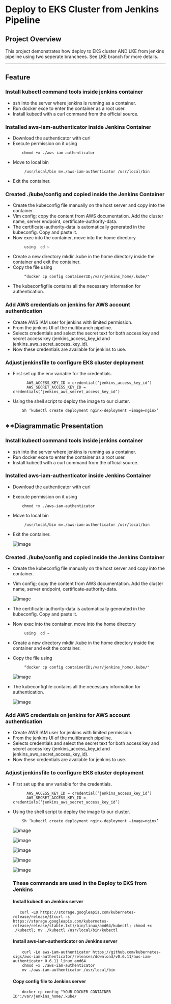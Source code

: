 # Deploy to EKS Cluster from Jenkins Pipeline

## **Project Overview**
This project demonstrates how deploy to EKS cluster AND LKE from jenkins pipeline using two seperate branchees. See LKE branch for more details.

---
  
## **Feature**

### **Install kubectl command tools inside jenkins container**

- ssh into the server where jenkins is running as a container.
- Run docker exce to enter the container as a root user.
- Install kubectl with a curl command from the official source.

### **Installed aws-iam-authenticator inside Jenkins Container**

- Download the authenticator with curl
- Execute permission on it using
  ```
      chmod +x ./aws-iam-authenticator
  ```
- Move to local bin
  ```
       /usr/local/bin mv./aws-iam-authenticator /usr/local/bin
  ```
- Exit the container.

### **Created    ./kube/config and copied inside the Jenkins Container**

- Create the kubeconfig file manually on the host server and copy into the container.
- Vim config; copy the content from AWS documentation. Add the cluster name, server endpoint, certificate-authority-data.
- The certificate-authority-data is automatically generated in the kubeconfig. Copy and paste it.
- Now exec into the container, move into the home directory
  ```
       using  cd ~
  ```
- Create a new directory mkdir .kube in the home directory inside the container and exit the container.
- Copy the file using
  ```
       “docker cp config containerID;/var/jenkins_home/.kube/"
  ```
- The kubeconfigfile contains all the necessary information for authentication.

### **Add AWS credentials on jenkins for AWS account authentication**

- Create AWS IAM user for jenkins with limited permission.
- From the jenkins UI of the multibranch pipeline.
- Selects credentials and select the secret text for both access key and secret access key (jenkins_access_key_id   and jenkins_aws_secret_access_key_id).
- Now these credentials are available for jenkins to use.

### **Adjust jenkinsfile to configure EKS cluster deployment**

- First set up the env variable for the credentials.
  ```
        AWS_ACCESS_KEY_ID = credential(‘jenkins_access_key_id’)
        AWS_SECRET_ACCESS_KEY_ID = credentials(‘jenkins_aws_secret_access_key_id’)
  ```
  
- Using the shell script to deploy the image to our cluster.
  ```
      Sh ‘kubectl create deployment nginx-deployment –image=nginx’
  ```



## **Diagrammatic Presentation


### **Install kubectl command tools inside jenkins container**

- ssh into the server where jenkins is running as a container.
- Run docker exce to enter the container as a root user.
- Install kubectl with a curl command from the official source.

### **Installed aws-iam-authenticator inside Jenkins Container**

- Download the authenticator with curl
- Execute permission on it using
  ```
      chmod +x ./aws-iam-authenticator
  ```
- Move to local bin
  ```
       /usr/local/bin mv./aws-iam-authenticator /usr/local/bin
  ```
- Exit the container.

  ![image](https://github.com/user-attachments/assets/4d43281d-2873-46a7-9f41-972326305b02)


### **Created    ./kube/config and copied inside the Jenkins Container**

- Create the kubeconfig file manually on the host server and copy into the container.
- Vim config; copy the content from AWS documentation. Add the cluster name, server endpoint, certificate-authority-data.

  ![image](https://github.com/user-attachments/assets/62d241d7-0ed8-4625-8dfc-6b6178c01775)

- The certificate-authority-data is automatically generated in the kubeconfig. Copy and paste it.
- Now exec into the container, move into the home directory
  ```
       using  cd ~
  ```
- Create a new directory mkdir .kube in the home directory inside the container and exit the container.
- Copy the file using
  ```
       “docker cp config containerID;/var/jenkins_home/.kube/"
  ```

   ![image](https://github.com/user-attachments/assets/902bb880-a480-4ef2-81b8-aa0ae6eb9f02)
  
- The kubeconfigfile contains all the necessary information for authentication.


  ![image](https://github.com/user-attachments/assets/77d4bffb-ca3e-4738-9a8b-a38327b007da)



### **Add AWS credentials on jenkins for AWS account authentication**

- Create AWS IAM user for jenkins with limited permission.
- From the jenkins UI of the multibranch pipeline.
- Selects credentials and select the secret text for both access key and secret access key (jenkins_access_key_id   and jenkins_aws_secret_access_key_id).
- Now these credentials are available for jenkins to use.

### **Adjust jenkinsfile to configure EKS cluster deployment**

- First set up the env variable for the credentials.
  ```
        AWS_ACCESS_KEY_ID = credential(‘jenkins_access_key_id’)
        AWS_SECRET_ACCESS_KEY_ID = credentials(‘jenkins_aws_secret_access_key_id’)
  ```
  
- Using the shell script to deploy the image to our cluster.
  ```
      Sh ‘kubectl create deployment nginx-deployment –image=nginx’
  ```

  ![image](https://github.com/user-attachments/assets/00698adf-7e5d-467c-a861-d0e905d74edf)


  ![image](https://github.com/user-attachments/assets/c42a0e10-f5a8-43b0-905a-ba2ed9b9ab5a)


  ![image](https://github.com/user-attachments/assets/d99243b7-d83d-40b3-8cd5-7878e37dfab2)


  ![image](https://github.com/user-attachments/assets/ab616ce9-c560-4c24-9656-6b9d82164b9f)


  ![image](https://github.com/user-attachments/assets/b4f3701a-d728-4263-9197-1380e56b1d6f)

  ### **These commands are used in the Deploy to EKS from Jenkins**

  #### **Install kubectl on Jenkins server**
  ```
     curl -LO https://storage.googleapis.com/kubernetes-release/release/$(curl -s https://storage.googleapis.com/kubernetes-release/release/stable.txt)/bin/linux/amd64/kubectl; chmod +x ./kubectl; mv ./kubectl /usr/local/bin/kubectl
  ```

  
  #### **Install aws-iam-authenticator on Jenkins server**

  ```
      curl -Lo aws-iam-authenticator https://github.com/kubernetes-sigs/aws-iam-authenticator/releases/download/v0.6.11/aws-iam-authenticator_0.6.11_linux_amd64
      chmod +x ./aws-iam-authenticator
      mv ./aws-iam-authenticator /usr/local/bin
  ```

  #### **Copy config file to Jenkins server**
  ```
      docker cp config "YOUR DOCKER CONTAINER ID":/var/jenkins_home/.kube/
```
  

      
  





  
